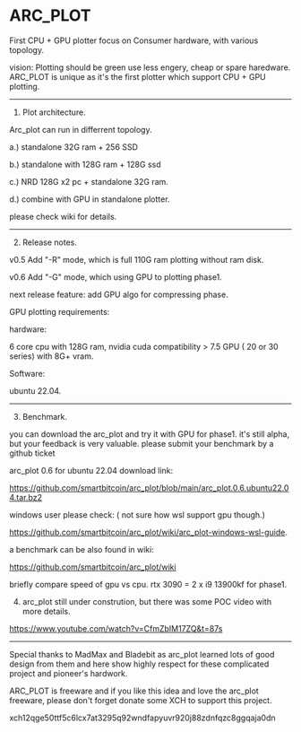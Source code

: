 # ARC_PLOT
First CPU + GPU plotter focus on Consumer hardware, with various topology.

vision:
Plotting should be green use less engery, cheap or spare haredware.
ARC_PLOT is unique as it's the first plotter which support CPU + GPU plotting.

-----------------------------------------------------------------------------------------------------------
1. Plot architecture.

Arc_plot can run in differrent topology.

a.) standalone 32G ram + 256 SSD

b.) standalone with 128G ram + 128G ssd

c.) NRD 128G x2 pc + standalone 32G ram.

d.) combine with GPU in standalone plotter.

please check wiki for details.

-----------------------------------------------------------------------------------------------------------
2. Release notes.

v0.5 Add "-R" mode, which is full 110G ram plotting without ram disk.

v0.6 Add "-G" mode, which using GPU to plotting phase1.

next release feature: add GPU algo for compressing phase.

GPU plotting requirements:

hardware:

6 core cpu with 128G ram,  nvidia cuda compatibility > 7.5 GPU ( 20 or 30 series) with 8G+ vram. 

Software:

ubuntu 22.04.


-----------------------------------------------------------------------------------------------------------
3. Benchmark.

you can download the arc_plot and try it with GPU for phase1. it's still alpha, but your feedback is very valuable.
please submit your benchmark by a github ticket 

arc_plot 0.6 for ubuntu 22.04 download link:

https://github.com/smartbitcoin/arc_plot/blob/main/arc_plot.0.6.ubuntu22.04.tar.bz2

windows user please check: ( not sure how wsl support gpu though.)

https://github.com/smartbitcoin/arc_plot/wiki/arc_plot-windows-wsl-guide.

a benchmark can be also found in wiki:

https://github.com/smartbitcoin/arc_plot/wiki

briefly compare speed of gpu vs cpu.  rtx 3090 = 2 x i9 13900kf for phase1.

4. arc_plot still under constrution, but there was some POC video with more details.

https://www.youtube.com/watch?v=CfmZbIM17ZQ&t=87s


-----------------------------------------------------------------------------------------------------------

Special thanks to MadMax and Bladebit as arc_plot learned lots of good design from them and here show highly respect for these complicated project and pioneer's hardwork.

ARC_PLOT is freeware and if you like this idea and love the arc_plot freeware, please don't forget donate some XCH to support this project.

xch12qge50ttf5c6lcx7at3295q92wndfapyuvr920j88zdnfqzc8ggqaja0dn
